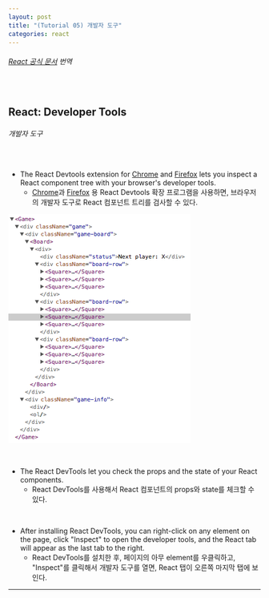 ```yaml
---
layout: post
title: "(Tutorial 05) 개발자 도구"
categories: react
---
```


###### [React 공식 문서](https://reactjs.org/tutorial/tutorial.html#developer-tools) 번역

<br>

## React: Developer Tools

###### 개발자 도구

<br>

- The React Devtools extension for [Chrome](https://chrome.google.com/webstore/detail/react-developer-tools/fmkadmapgofadopljbjfkapdkoienihi?hl=en) and [Firefox](https://addons.mozilla.org/en-US/firefox/addon/react-devtools/) lets you inspect a React component tree with your browser's developer tools.
  - [Chrome](https://chrome.google.com/webstore/detail/react-developer-tools/fmkadmapgofadopljbjfkapdkoienihi?hl=en)과 [Firefox](https://addons.mozilla.org/en-US/firefox/addon/react-devtools/) 용 React Devtools 확장 프로그램을 사용하면, 브라우저의 개발자 도구로 React 컴포넌트 트리를 검사할 수 있다.

![img](/assets/img/react-official-tutorial-05-01.png)

<br>

- The React DevTools let you check the props and the state of your React components.
  - React DevTools를 사용해서 React 컴포넌트의 props와 state를 체크할 수 있다.

<br>

- After installing React DevTools, you can right-click on any element on the page, click "Inspect" to open the developer tools, and the React tab will appear as the last tab to the right.
  - React DevTools를 설치한 후, 페이지의 아무 element를 우클릭하고, "Inspect"를 클릭해서 개발자 도구를 열면, React 탭이 오른쪽 마지막 탭에 보인다.

------

<br>